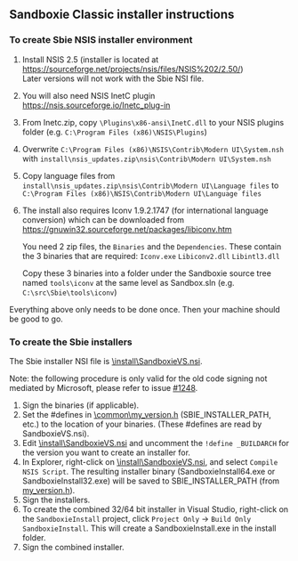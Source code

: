 ## Sandboxie Classic installer instructions

### To create Sbie NSIS installer environment

1) Install NSIS 2.5 (installer is located at https://sourceforge.net/projects/nsis/files/NSIS%202/2.50/)
<br>Later versions will not work with the Sbie NSI file.
2) You will also need NSIS InetC plugin https://nsis.sourceforge.io/Inetc_plug-in
3) From Inetc.zip, copy `\Plugins\x86-ansi\InetC.dll` to your NSIS plugins folder (e.g. `C:\Program Files (x86)\NSIS\Plugins`)
4) Overwrite `C:\Program Files (x86)\NSIS\Contrib\Modern UI\System.nsh` with `install\nsis_updates.zip\nsis\Contrib\Modern UI\System.nsh`
5) Copy language files from `install\nsis_updates.zip\nsis\Contrib\Modern UI\Language files` to `C:\Program Files (x86)\NSIS\Contrib\Modern UI\Language files`
6) The install also requires Iconv 1.9.2.1747 (for international language conversion) which can be downloaded from https://gnuwin32.sourceforge.net/packages/libiconv.htm

	You need 2 zip files, the `Binaries` and the `Dependencies`. These contain the 3 binaries that are required:
	`Iconv.exe`
	`Libiconv2.dll`
	`Libintl3.dll`

	Copy these 3 binaries into a folder under the Sandboxie source tree named `tools\iconv` at the same level as Sandbox.sln (e.g. `C:\src\Sbie\tools\iconv`)

Everything above only needs to be done once. Then your machine should be good to go.

### To create the Sbie installers

The Sbie installer NSI file is [\install\SandboxieVS.nsi](../install/SandboxieVS.nsi).

Note: the following procedure is only valid for the old code signing not mediated by Microsoft, please refer to issue [#1248](https://github.com/sandboxie-plus/Sandboxie/issues/1248).

1) Sign the binaries (if applicable).
2) Set the #defines in [\common\my_version.h](../common/my_version.h) (SBIE_INSTALLER_PATH, etc.) to the location of your binaries. (These #defines are read by SandboxieVS.nsi).
3) Edit [\install\SandboxieVS.nsi](../install/SandboxieVS.nsi) and uncomment the `!define _BUILDARCH` for the version you want to create an installer for.
4) In Explorer, right-click on [\install\SandboxieVS.nsi](../install/SandboxieVS.nsi), and select `Compile NSIS Script`.
	The resulting installer binary (SandboxieInstall64.exe or SandboxieInstall32.exe) will be saved to SBIE_INSTALLER_PATH (from [my_version.h](../common/my_version.h)).
5) Sign the installers.
6) To create the combined 32/64 bit installer in Visual Studio, right-click on the `SandboxieInstall` project, click `Project Only` -> `Build Only SandboxieInstall`.
	This will create a SandboxieInstall.exe in the install folder.
7) Sign the combined installer.
